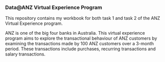 ### Data@ANZ Virtual Experience Program

This repository contains my workbook for both task 1 and task 2 of the ANZ Virtual Experience program.

ANZ is one of the big four banks in Australia. This virtual experience program aims to explore the transactional behaviour of ANZ customers by examining the transactions made by 100 ANZ customers over a 3-month period. These transactions include purchases, recurring transactions and salary transactions.




